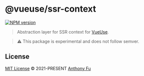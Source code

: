 # @vueuse/ssr-context

[![NPM version](https://img.shields.io/npm/v/@vueuse/ssr-context?color=a1b858)](https://www.npmjs.com/package/@vueuse/ssr-context)

> Abstraction layer for SSR context for [VueUse](https://github.com/vueuse/vueuse).

> ⚠️ This package is experimental and does not follow semver.

## License

[MIT License](https://github.com/vueuse/vueuse/blob/master/LICENSE) © 2021-PRESENT [Anthony Fu](https://github.com/antfu)
